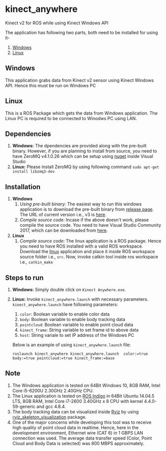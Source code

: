 # kinect_anywhere
Kinect v2 for ROS while using Kinect Windows API


The application has following two parts, both need to be installed for using it-
1. [Windows](Windows)
1. [Linux](Linux)

## Windows
This application grabs data from Kinect v2 sensor using Kinect Windows API. Hence this must be run on Windows PC

## Linux
This is a ROS Package which gets the data from Windows application. The Linux PC is required to be connected to Winodws PC using LAN.

## Dependencies
1. **Windows:** The dpendencies are provided along with the pre-built binary. However, if you are planning to install from source, you need to have ZeroMQ v4.1.0.26 which can be setup using [nuget](https://www.nuget.org/packages/ZeroMQ/) inside Visual Studio
1. **Linux:** Please install ZeroMQ by using following command `sudo apt-get install libzmq3-dev`


## Installation
1. **Windows** 
     1. *Using pre-built binary:* The easiest way to run this windows application is to download the pre-built binary from [release page](https://github.com/ravijo/kinect_anywhere/releases). The URL of current version i.e., v3 is [here](https://github.com/ravijo/kinect_anywhere/releases/download/3/Kinect.Anywhere.Windows.v3.zip).
     1. *Compile source code:* Incase if the above doesn't work, please compile the source code. You need to have Visual Studio Community 2017, which can be downloaded from [here](https://www.visualstudio.com/downloads/).
1. **Linux** 
     1. *Compile source code:* The linux application is a ROS package. Hence you need to have ROS installed with a valid ROS workspace. Download the [linux](Linux) application and place it inside ROS workspace source folder i.e., `src`. Now, invoke catkin tool inside ros workspace i.e., `catkin_make`

## Steps to run
1. **Windows:** Simply double click on `Kinect Anywhere.exe`.
1. **Linux:** Invoke `kinect_anywhere.launch` with necessary parameters. `kinect_anywhere.launch` have following parameters:
     1. `color`: Boolean variable to enable color data
     1. `body`: Boolean variable to enable body tracking data
     1. `pointcloud`: Boolean variable to enable point cloud data
     1. `kinect_frame`: String variable to set frame id to above data
     1. `host`: String variale to set IP address of the Windows PC
     
     Below is an example of using `kinect_anywhere.launch` file:
     
     `roslaunch kinect_anywhere kinect_anywhere.launch  color:=true body:=true pointcloud:=true kinect_frame:=base`


## Note
1. The Windows application is tested on 64Bit Windows 10, 8GB RAM, Intel Core i5-6200U 2.30GHz 2.40GHz CPU.
1. The Linux application is tested on [ROS Indigo](http://wiki.ros.org/indigo) in 64Bit Ubuntu 14.04.5 LTS, 8GB RAM, Intel Core i7-2600 3.40GHz x 8 CPU with kernel 4.4.0-59-generic and gcc 4.8.4.
1. The body tracking data can be visualized inside [Rviz](http://wiki.ros.org/rviz) by using [rviz_skeleton_visualization](https://github.com/ravijo/rviz_skeleton_visualization) package.
1. One of the major concerns while developing this tool was to receive high quality of point cloud data in realtime. Hence, here in the development environment, Ethernet wire (CAT 6) in 1 GBPS LAN connection was used. The average data transfer speed (Color, Point Cloud and Body Data is selected) was 800 MBPS approximately.
